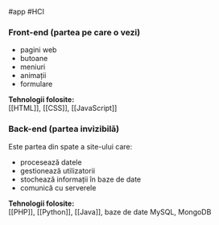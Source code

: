 #app #HCI 
### Front-end (partea pe care o vezi)
- pagini web
- butoane
- meniuri
- animații
- formulare

**Tehnologii folosite:**  
[[HTML]], [[CSS]], [[JavaScript]]
### Back-end (partea invizibilă)

Este partea din spate a site-ului care:
- procesează datele
- gestionează utilizatorii
- stochează informații în baze de date
- comunică cu serverele

**Tehnologii folosite:**  
[[PHP]], [[Python]], [[Java]], baze de date MySQL, MongoDB
